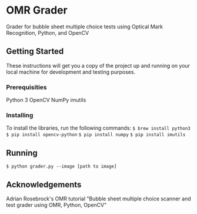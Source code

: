 # OMR Grader

Grader for bubble sheet multiple choice tests using Optical Mark Recognition, Python, and OpenCV

## Getting Started

These instructions will get you a copy of the project up and running on your local machine for development and testing purposes.

### Prerequisities

Python 3
OpenCV
NumPy
imutils

### Installing
To install the libraries, run the following commands:
`$ brew install python3`
`$ pip install opencv-python`
`$ pip install numpy`
`$ pip install imutils`

## Running

`$ python grader.py --image [path to image]`

## Acknowledgements
Adrian Rosebrock's OMR tutorial "Bubble sheet multiple choice scanner and test grader using OMR, Python, OpenCV"
